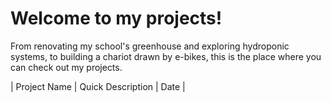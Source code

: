 # Welcome to my projects!

From renovating my school's greenhouse and exploring hydroponic systems, to building a chariot drawn by e-bikes, this is the place where you can check out my projects.

| Project Name | Quick Description | Date |